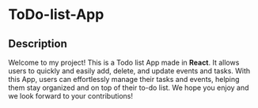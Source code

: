 # ToDo-list-App

## Description
Welcome to my project! This is a Todo list App made in **React**. It allows users to quickly and easily add, delete, and update events and tasks. With this App, users can effortlessly manage their tasks and events, helping them stay organized and on top of their to-do list. We hope you enjoy and we look forward to your contributions!




